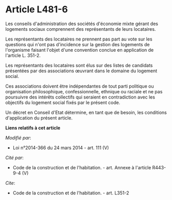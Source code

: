 # Article L481-6

Les conseils d'administration des sociétés d'économie mixte gérant des logements sociaux comprennent des représentants de
leurs locataires. 

Les représentants des locataires ne prennent pas part au vote sur les questions qui n'ont pas d'incidence sur la gestion des
logements de l'organisme faisant l'objet d'une convention conclue en application de l'article L. 351-2. 

Les représentants des locataires sont élus sur des listes de candidats présentées par des associations œuvrant dans le
domaine du logement social. 

Ces associations doivent être indépendantes de tout parti politique ou organisation philosophique, confessionnelle, ethnique
ou raciale et ne pas poursuivre des intérêts collectifs qui seraient en contradiction avec les objectifs du logement social
fixés par le présent code. 

Un décret en Conseil d'Etat détermine, en tant que de besoin, les conditions d'application du présent article.

**Liens relatifs à cet article**

_Modifié par_:

  - Loi n°2014-366 du 24 mars 2014 - art. 111 (V)

_Cité par_:

  - Code de la construction et de l'habitation. - art. Annexe à l'article R443-9-4 (V)

_Cite_:

  - Code de la construction et de l'habitation. - art. L351-2

